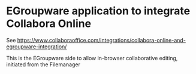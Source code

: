# EGroupware application to integrate Collabora Online

See https://www.collaboraoffice.com/integrations/collabora-online-and-egroupware-integration/

This is the EGroupware side to allow in-browser collaborative editing, initiated from the Filemanager
